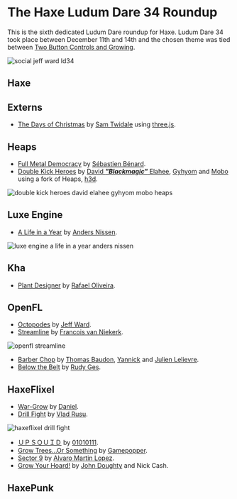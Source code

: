 [_template]: ../templates/roundup.html
[date]: / "2015-12-15 10:26:00"
[modified]: / "2015-12-15 10:26:00"
[published]: / "2015-12-15 15:30:00"
[contributor]: https://twitter.com/Jeff__Ward "Jeff Ward"
[author]: https://twitter.com/skial "Skial Bainn"
[“”]: a ""

# The Haxe Ludum Dare 34 Roundup

This is the sixth dedicated Ludum Dare roundup for Haxe. Ludum Dare 34 took place
between December 11th and 14th and the chosen theme was tied between 
[Two Button Controls and Growing](http://ludumdare.com/compo/ludum-dare-34/).

![social jeff ward ld34](/img/ld/34/ld34.gif "Compilation of Haxe LD34 Games created by Jeff Ward.")
	
## Haxe

## Externs

- [The Days of Christmas] by [Sam Twidale][tw3] using [three.js][l1].

## Heaps

- [Full Metal Democracy] by [Sébastien Bénard][tw0].
- [Double Kick Heroes] by [David _**"Blackmagic"**_ Elahee][tw9], [Gyhyom][tw10]
and [Mobo][tw11] using a fork of Heaps, [h3d][l2].

![double kick heroes david elahee gyhyom mobo heaps](/img/ld/34/doublekickheroes.jpeg "Double Kick Heroes by David Elahee, Gyhyom and Mobo.")

## Luxe Engine

- [A Life in a Year] by [Anders Nissen][tw12].

![luxe engine a life in a year anders nissen](/img/ld/34/alifeinayear.gif "A Life in a Year by Anders Nissen.")

## Kha

- [Plant Designer] by [Rafael Oliveira][tw4].

## OpenFL

- [Octopodes] by [Jeff Ward][tw2].
- [Streamline] by [Francois van Niekerk][tw5].

![openfl streamline](/img/ld/34/streamline.gif "Streamline by Francois van Niekerk.")

- [Barber Chop] by [Thomas Baudon][tw6], [Yannick][tw7] and [Julien Lelievre][tw8].
- [Below the Belt] by [Rudy Ges][tw13].

## HaxeFlixel

- [War-Grow] by [Daniel][tw1].
- [Drill Fight] by [Vlad Rusu][tw14].

![haxeflixel drill fight](/img/ld/34/drillfight.png "Drill Fight by Vlad Rusu.")

- [ＵＰＳＱＵＩＤ] by [01010111][tw15].
- [Grow Trees...Or Something] by [Gamepopper][tw16].
- [Sector 9] by [Alvaro Martin Lopez][tw17].
- [Grow Your Hoard!] by [John Doughty][tw18] and Nick Cash.

## HaxePunk

[tw18]: https://twitter.com/JohnDoughty6 "@JohnDoughty6"
[tw17]: https://twitter.com/alvaromartinl "@alvaromartinl"
[tw16]: https://twitter.com/gamepopper "@gamepopper"
[tw15]: https://twitter.com/x01010111 "@x01010111"
[tw14]: https://twitter.com/_VladR_ "@_VladR_"
[tw13]: https://twitter.com/_klabz_ "@_klabz_"
[tw12]: https://twitter.com/andershnissen "@andershnissen"
[tw11]: https://twitter.com/elmobo "@elmobo"
[tw10]: https://twitter.com/gyhyom "@gyhyom"
[tw9]: https://twitter.com/blackmag_c "@blackmag_c"
[tw8]: https://twitter.com/julienlelievre "@julienlelievre"
[tw7]: https://twitter.com/Ynck_33 "@Ynck_33"
[tw6]: https://twitter.com/thomas_baudon "@thomas_baudon"
[tw5]: http://twitter.com/francoisvn "@francoisvn"
[tw4]: https://twitter.com/sudoestegames "@sudoestegames"
[tw3]: http://samcodes.co.uk/ "Same Codes"
[tw2]: http://twitter.com/jeff__ward "@jeff__ward"
[tw1]: https://twitter.com/5mixer "@5mixer"
[tw0]: http://deepnight.net/ "Deepnight"
	
[l2]: https://github.com/delahee/h3d "h3d on GitHub"
[l1]: https://github.com/haxiomic/three-js-haxe-externs "Haxe three.js type definitions on GitHub"
	
[Grow Your Hoard!]: http://ludumdare.com/compo/ludum-dare-34/?action=preview&uid=62884 "Grow Your Hoard! on Ludum Dare"
[Sector 9]: http://ludumdare.com/compo/ludum-dare-34/?action=preview&uid=60100 "Sector 9 on Ludum Dare"
[Grow Trees...Or Something]: http://ludumdare.com/compo/ludum-dare-34/?action=preview&uid=21252 "Grow Trees...Or Something on Ludum Dare"
[ＵＰＳＱＵＩＤ]: http://ludumdare.com/compo/ludum-dare-34/?action=preview&uid=11474 "ＵＰＳＱＵＩＤ on Ludum Dare"
[Drill Fight]: http://ludumdare.com/compo/ludum-dare-34/?action=preview&uid=23183 "Drill Fight on Ludum Dare"
[Below the Belt]: http://ludumdare.com/compo/ludum-dare-34/?action=preview&uid=5422 "Below the Belt on Ludum Dare"
[A Life in a Year]: http://ludumdare.com/compo/ludum-dare-34/?uid=30512 "A Life in a Year on Ludum Dare"
[Double Kick Heroes]: http://ludumdare.com/compo/ludum-dare-34/?action=preview&uid=16703 "Double Kick Heroes on Ludum Dare"
[Barber Chop]: http://ludumdare.com/compo/ludum-dare-34/?action=preview&uid=46262 "Barber Chop on Ludum Dare"
[Streamline]: http://ludumdare.com/compo/ludum-dare-34/?action=preview&uid=23363 "Streamline on Ludum Dare"
[Plant Designer]: http://ludumdare.com/compo/ludum-dare-34/?action=preview&uid=32509 "Plant Designer on Ludum Dare"
[The Days of Christmas]: http://ludumdare.com/compo/ludum-dare-34/?action=preview&uid=42276 "The Days of Christmas on Ludum Dare"
[Octopodes]: http://ludumdare.com/compo/ludum-dare-34/?action=preview&uid=14909 "Octopodes on Ludum Dare"
[Full Metal Democracy]: http://ludumdare.com/compo/ludum-dare-34/?action=preview&uid=2982 "Full Metal Democracy on Ludum Dare"
[War-Grow]: http://ludumdare.com/compo/ludum-dare-34/?action=preview&uid=16241 "War-Grow on Ludum Dare"